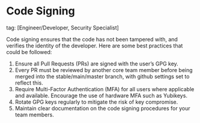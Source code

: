 # Code Signing
tag: [Engineer/Developer, Security Specialist]

Code signing ensures that the code has not been tampered with, and verifies the identity of the developer. Here are some best practices that could be followed:

1. Ensure all Pull Requests (PRs) are signed with the user’s GPG key.
2. Every PR must be reviewed by another core team member before being merged into the stable/main/master branch, with github settings set to reflect this.
3. Require Multi-Factor Authentication (MFA) for all users where applicable and available. Encourage the use of hardware MFA such as Yubikeys.
4. Rotate GPG keys regularly to mitigate the risk of key compromise.
5. Maintain clear documentation on the code signing procedures for your team members.
